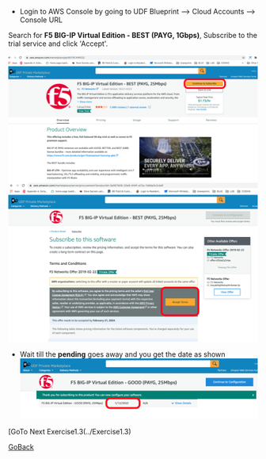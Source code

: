 - Login to AWS Console by going to UDF Blueprint –> Cloud Accounts –> Console URL

Search for **F5 BIG-IP Virtual Edition - BEST (PAYG, 1Gbps)**, Subscribe to the trial service and click 'Accept'.

![alt text](../images/pay1.png)
   ![alt text](../images/pay2.png)

- Wait till the **pending** goes away and you get the date as shown
   ![alt text](../images/pay3.png)

[GoTo Next Exercise1.3(../Exercise1.3)

[GoBack](../README.md)
